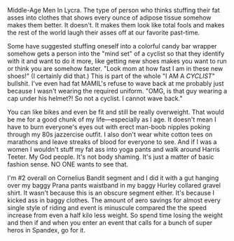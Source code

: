 Middle-Age Men In Lycra. The type of person who thinks stuffing their fat asses into clothes that shows every ounce of adipose tissue somehow makes them better. It doesn't. It makes them look like total fools and makes the rest of the world laugh their asses off at our favorite past-time.

Some have suggested stuffing oneself into a colorful candy bar wrapper somehow gets a person into the "mind set" of a cyclist so that they identify with it and want to do it more, like getting new shoes makes you want to run or think you are somehow faster. "Look mom at how fast I am in these new shoes!" (I certainly did that.) This is part of the whole "I AM A _CYCLIST_" bullshit. I've even had fat MAMIL's refuse to wave back at me probably just because I wasn't wearing the required uniform. "OMG, is that guy wearing a cap under his helmet?! So not a cyclist. I cannot wave back."

You can like bikes and even be fit and still be really overweight. That would be me for a good chunk of my life—especially as I age. It doesn't mean I have to burn everyone's eyes out with erect man-boob nipples poking through my 80s jazzercise outfit. I also don't wear white cotton tees on marathons and leave streaks of blood for everyone to see. And if I was a women I wouldn't stuff my fat ass into yoga pants and walk around Harris Teeter. My God people. It's not body shaming. It's just a matter of basic fashion sense. NO ONE wants to see that.

I'm #2 overall on Cornelius Bandit segment and I did it with a gut hanging over my baggy Prana pants waistband in my baggy Hurley collared gravel shirt. It wasn't because this is an obscure segment either. It's because I kicked ass in baggy clothes. The amount of aero savings for almost every single style of riding and event is minuscule compared the the speed increase from even a half kilo less weight. So spend time losing the weight and then if and when you enter an event that calls for a bunch of super heros in Spandex, go for it.